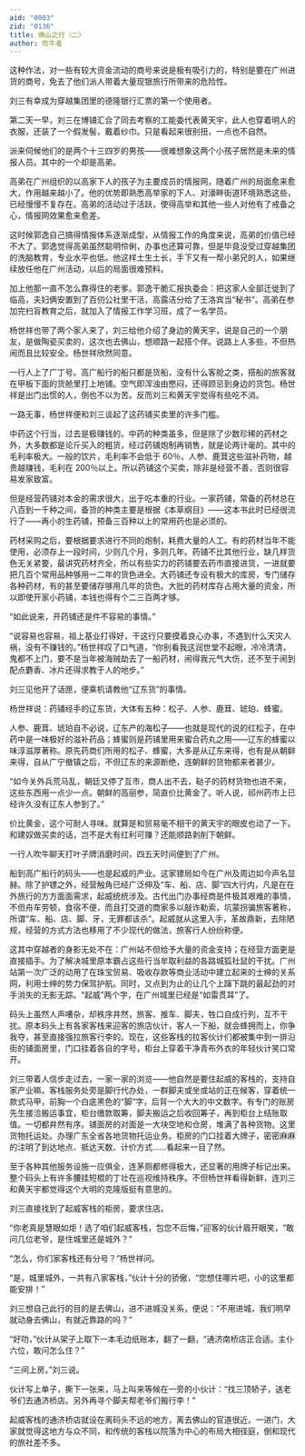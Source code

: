 ```yaml
---
aid: "0003"
zid: "0136"
title: 佛山之行（二）
author: 吹牛者
---
```


这种作法，对一些有较大资金流动的商号来说是极有吸引力的，特别是要在广州进货的商号，免去了他们派人带着大量现银旅行所带来的危险性。

刘三有幸成为穿越集团里的德隆银行汇票的第一个使用者。

第二天一早，刘三在博铺汇合了同去考察的工能委代表黄天宇，此人也穿着明人的衣服，还装了一个假发髻，戴着纱巾。只是看起来很别扭，一点也不自然。

派来伺候他们的是两个十三四岁的男孩——很难想象这两个小孩子居然是未来的情报人员。其中的一个却是高弟。

高弟在广州组织的以高家下人的孩子为主要成员的情报网，随着广州的局面愈来愈大，作用越来越小了。他的优势即熟悉高举家的下人、对濠畔街道环境熟悉这些，已经慢慢不复存在。高弟的活动过于活跃，使得高举和其他一些人对他有了戒备之心，情报网效果愈来愈差。

这时候郭逸自己搞得情报体系逐渐成型，从情报工作的角度来说，高弟的价值已经不大了。郭逸觉得高弟虽然聪明伶俐，办事也还算可靠，但是毕竟没受过穿越集团的洗脑教育，专业水平也低。他这样土生土长，手下又有一帮小弟兄的人，如果继续放任他在广州活动，以后的局面很难预料。

加上他那一直不怎么靠得住的老爹。郭逸干脆汇报执委会：把这家人全部迁徙到了临高，夫妇俩安置到了百仞公社里干活，高露洁分给了王洛宾当“秘书”。高弟在参加完扫盲教育之后，就加入了情报工作学习班，成了一名学员。

杨世祥也带了两个家人来了，刘三给他介绍了身边的黄天宇，说是自己的一个朋友，是做陶瓷买卖的，这次也去佛山，想顺路一起搭个伴。说路上人多些，不但热闹而且比较安全。杨世祥欣然同意。

一行人上了广丁号。高广船行的船只都是货船，没有什么客舱之类，搭船的旅客就在甲板下面的货舱里打上地铺。空气即浑浊由憋闷，还得顾忌到身边的货包。杨世祥是出门出惯的人，倒也不以为苦。反而刘三和黄天宇觉得有些吃不消。

一路无事，杨世祥便和刘三谈起了这药铺买卖里的许多门槛。

中药这个行当，过去是极赚钱的。中药的种类虽多，但是除了少数珍稀的药材之外，大多数都是论斤买入的粗货，经过药铺炮制再销售，就是论两计毫的。其中的毛利率极大。一般的饮片，毛利率不会低于 60％，人参、鹿茸这些滋补药物，越贵越赚钱，毛利在 200％以上。所以药铺这个买卖，除非是经营不善，否则很容易发家致富。

但是经营药铺对本金的需求很大，出于吃本重的行业。一家药铺，常备的药材总在八百到一千种之间，备货的种类主要是根据《本草纲目》——这本书此时已经很流行了——再小的生药铺，预备三百种以上的常用药也是必须的。

药材采购之后，要根据要求进行不同的炮制，耗费大量的人工。有的药材当年不能使用，必须存上一段时间，少则几个月，多则几年。药铺不比其他行业，缺几样货色无关紧要，最讲究药材齐全，所以有些实力的药铺要去药市直接进货，一进就要把几百个常用品种够用一二年的货色进全。大药铺还专设有极大的库房，专门储存各种药材，有的甚至要储存够用几年的货色。大批的药材库存占用大量的资金，所以即使开家小药铺，本钱也得有个二三百两才够。

“如此说来，开药铺还是件不容易的事情。”

“说容易也容易，祖上基业打得好，干这行只要摸着良心办事，不遇到什么天灾人祸，没有不赚钱的。”杨世祥叹了口气道，“你别看我这润世堂不起眼，冷冷清清，鬼都不上门，要不是当年被海贼劫去了一船药材，闹得我元气大伤，还不至于闹到配点麝香、冰片还得求教于人的地步。”

刘三见他开了话匣，便乘机请教他“辽东货”的事情。

杨世祥说：药铺经手的辽东货，大体有五种：松子、人参、鹿茸、琥珀、蜂蜜。

人参、鹿茸、琥珀自不必说，辽东产的海松子——也就是现代的说的红松子，在中药中是一味极好的滋补药品；蜂蜜则是药铺里用来蜜合药丸之用——辽东的蜂蜜以味淳滋厚著称。原先药商们所用的松子、蜂蜜，大多是从辽东来得，也有是从朝鲜来得，自从广宁撤镇之后，不但辽东的来源断绝，连朝鲜的货物都来者甚少。

“如今关外兵荒马乱，朝廷又停了互市，商人出不去，鞑子的药材货物也进不来，这些东西用一点少一点。朝鲜的高丽参，简直价比黄金了。听人说，祁州药市上已经许久没有辽东人参到了。”

价比黄金，这个可耐人寻味。就算是和贸易毫不相干的黄天宇的眼皮也动了一下。和建奴做买卖的话，岂不是大有红利可赚？还能顺路剥削下朝鲜。

一行人吹牛聊天打叶子牌消磨时间，四五天时间便到了广州。

船到高广船行的码头——也是起威的产业。这家镖局如今在广州及周边如今声名显赫。除了护镖之外，经营触角已经广泛伸及“车、船、店、脚”四大行内，凡是在在外旅行的方方面面需求，起威统统涉及。古代出门办事经商是件极其艰难的事情，不但舟车劳顿，食宿不便，而且打交道的商家多以敲诈勒索，坑蒙拐骗旅客著称，所谓“车、船、店、脚、牙，无罪都该杀”。起威就从这里入手，革故鼎新，去除陋规，经营的方式方法也移用了不少现代的做法，旅客行人纷纷称便。

这其中穿越者的身影无处不在：广州站不但给予大量的资金支持；在经营方面更是直接插手。为了解决城里原本霸占这些行当牟取利益的各路城狐社鼠的干扰。广州站第一次广泛的动用了在珠宝贸易、吸收存款等商业活动中建立起来的士绅的关系网，利用士绅的势力保驾护航。同时，又点到为止的让几个上蹿下跳的最起劲的对手消失的无影无踪。“起威”两个字，在广州城里已经是“如雷贯耳”了。

码头上虽然人声嘈杂，却秩序井然，旅客、推车、脚夫，牲口自成行列，互不干扰。原本码头上有各家客栈来迎客的旅店伙计，客人一下船，就会蜂拥而上，你争我夺，甚至直接强拉旅客行李的。现在，这些客栈的拉客伙计们都被集中到一排沿街的铺面房里，门口挂着各自的字号，柜台上穿着干净青布外衣的年轻伙计笑口常开。

刘三带着人信步走过去，一家一家的浏览——他自然是要住起威的客栈的，支持自家产业嘛。客栈服务处旁是脚行代办处，一群脚夫或坐或站的正在候客，穿着统一款式马甲，前胸一个白底黑色的“脚”字，后背一个大大的中文数字。有专门的账房先生接洽搬运事宜，柜台缴款取筹，脚夫搬运之后收回筹子，再到柜台上结账取值。一切都井然有序。铺面房的对面是一大块空地和仓房，堆满了各种货物。这里货物托运处。办理广东全省各地货物托运业务。柜房的门口挂着大牌子，密密麻麻的注明了到达地点、抵达天数、计价方式……看起来一目了然。

至于各种其他服务设施一应俱全，连茅厕都修得极大，还显著的用牌子标记出来。整个码头上有许多腰挂短棍的丁壮在巡视维持秩序。不但杨世祥看得新鲜，连刘三和黄天宇都觉得这个大明的克隆版挺有意思的。

刘三直接找到了起威客栈的柜房，要求住店。

“你老真是慧眼如炬！选了咱们起威客栈，包您不后悔，”迎客的伙计眉开眼笑，“敢问几位老爷，是住城里还是城外？”

“怎么，你们家客栈还有分号？”杨世祥问。

“是，城里城外，一共有八家客栈，”伙计十分的骄傲，“您想住哪片吧，小的这里都能安排！”

刘三想自己此行的目的是去佛山，进不进城没关系，便说：“不用进城，我们明早就动身去佛山，有就近靠路的吗？”

“好叻，”伙计从架子上取下一本毛边纸账本，翻了一翻，“通济南桥店正合适。主仆六位，敢问怎么住？”

“三间上房。”刘三说。

伙计写上单子，撕下一张来，马上叫来等候在一旁的小伙计：“找三顶轿子，送老爷们去通济桥店。另外再寻个脚夫帮老爷们搬行李！”

起威客栈的通济桥店就设在离码头不远的地方，离去佛山的官道很近。一进门，大家就觉得这地方与众不同，和传统的客栈以院落为中心的布局大相径庭，倒和现代的旅社差不多。
